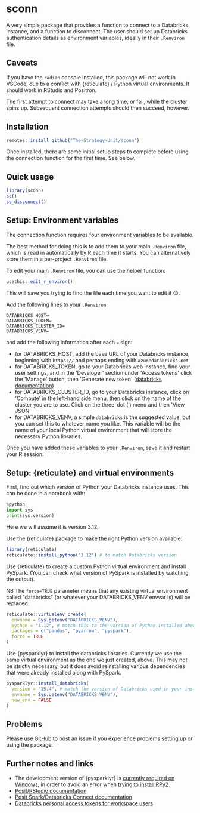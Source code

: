 # sconn

A very simple package that provides a function to connect to a
  Databricks instance, and a function to disconnect.
The user should set up Databricks authentication details as environment
  variables, ideally in their `.Renviron` file.


## Caveats

If you have the `radian` console installed, this package will not work in
  VSCode, due to a conflict with {reticulate} / Python virtual environments.
It should work in RStudio and Positron.

The first attempt to connect may take a long time, or fail, while the cluster
  spins up.
Subsequent connection attempts should then succeed, however.


## Installation

```r
remotes::install_github("The-Strategy-Unit/sconn")
```

Once installed, there are some initial setup steps to complete before using the
  connection function for the first time. See below.


## Quick usage

```r
library(sconn)
sc()
sc_disconnect()
```


## Setup: Environment variables

The connection function requires four environment variables to be available.

The best method for doing this is to add them to your main `.Renviron` file,
  which is read in automatically by R each time it starts.
  You can alternatively store them in a per-project `.Renviron` file.

To edit your main `.Renviron` file, you can use the helper function:

```r
usethis::edit_r_environ()
```

This will save you trying to find the file each time you want to edit it 😊.

Add the following lines to your `.Renviron`:

```
DATABRICKS_HOST=
DATABRICKS_TOKEN=
DATABRICKS_CLUSTER_ID=
DATABRICKS_VENV=
```

and add the following information after each `=` sign:

* for DATABRICKS_HOST, add the base URL of your Databricks instance, beginning with `https://` and perhaps ending with `azuredatabricks.net`
* for DATABRICKS_TOKEN, go to your Databricks web instance, find your user settings, and in the 'Developer' section under 'Access tokens' click the 'Manage' button, then 'Generate new token' ([databricks documentation](https://docs.databricks.com/en/dev-tools/auth/pat.html#databricks-personal-access-tokens-for-workspace-users))
* for DATABRICKS_CLUSTER_ID, go to your Databricks instance, click on 'Compute' in the left-hand side menu, then click on the name of the cluster you are to use. Click on the three-dot (`⁝`) menu and then 'View JSON'
* for DATABRICKS_VENV, a simple `databricks` is the suggested value, but you can set this to whatever name you like. This variable will be the name of your local Python virtual
  environment that will store the necessary Python libraries.

Once you have added these variables to your `.Renviron`, save it and restart
  your R session.


## Setup: {reticulate} and virtual environments

First, find out which version of Python your Databricks instance uses.
This can be done in a notebook with:

```python
%python
import sys
print(sys.version)
```

Here we will assume it is version 3.12.

Use the {reticulate} package to make the right Python version available:

```r
library(reticulate)
reticulate::install_python("3.12") # to match Databricks version
```

Use {reticulate} to create a custom Python virtual environment and install
  PySpark.
  (You can check what version of PySpark is installed by watching the output).

NB The `force=TRUE` parameter means that any existing virtual environment called
  "databricks" (or whatever your DATABRICKS_VENV envvar is) will be replaced.

```r
reticulate::virtualenv_create(
  envname = Sys.getenv("DATABRICKS_VENV"),
  python = "3.12", # match this to the version of Python installed above
  packages = c("pandas", "pyarrow", "pyspark"),
  force = TRUE
)
```

Use {pysparklyr} to install the databricks libraries.
Currently we use the same virtual environment as the one we just created, above.
This may not be strictly necessary, but it does avoid reinstalling various
  dependencies that were already installed along with PySpark.

```r
pysparklyr::install_databricks(
  version = "15.4", # match the version of Databricks used in your instance
  envname = Sys.getenv("DATABRICKS_VENV"),
  new_env = FALSE
)
```


## Problems

Please use GitHub to post an issue if you experience problems setting up or
  using the package.


## Further notes and links

* The development version of {pysparklyr} is [currently required on Windows](https://github.com/mlverse/pysparklyr/issues/125), in order to avoid an error when [trying to install RPy2](https://rpy2.github.io/doc/v3.5.x/html/overview.html#installation).
* [Posit/RStudio documentation](https://posit.co/blog/databricks-clusters-in-rstudio-with-sparklyr/)
* [Posit Spark/Databricks Connect documentation](https://spark.posit.co/deployment/databricks-connect.html)
* [Databricks personal access tokens for workspace users](https://docs.databricks.com/en/dev-tools/auth/pat.html#databricks-personal-access-tokens-for-workspace-users)
